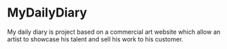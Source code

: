 # MyDailyDiary
My daily diary is project based on a commercial art website which allow an artist to showcase his talent and sell his work to his customer. 
